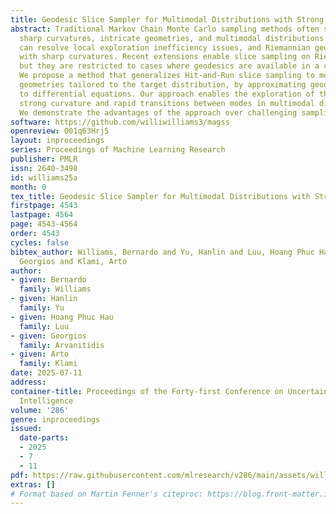 ```yaml
---
title: Geodesic Slice Sampler for Multimodal Distributions with Strong Curvature
abstract: Traditional Markov Chain Monte Carlo sampling methods often struggle with
  sharp curvatures, intricate geometries, and multimodal distributions. Slice sampling
  can resolve local exploration inefficiency issues, and Riemannian geometries help
  with sharp curvatures. Recent extensions enable slice sampling on Riemannian manifolds,
  but they are restricted to cases where geodesics are available in a closed form.
  We propose a method that generalizes Hit-and-Run slice sampling to more general
  geometries tailored to the target distribution, by approximating geodesics as solutions
  to differential equations. Our approach enables the exploration of the regions with
  strong curvature and rapid transitions between modes in multimodal distributions.
  We demonstrate the advantages of the approach over challenging sampling problems.
software: https://github.com/williwilliams3/magss
openreview: O01q63Hrj5
layout: inproceedings
series: Proceedings of Machine Learning Research
publisher: PMLR
issn: 2640-3498
id: williams25a
month: 0
tex_title: Geodesic Slice Sampler for Multimodal Distributions with Strong Curvature
firstpage: 4543
lastpage: 4564
page: 4543-4564
order: 4543
cycles: false
bibtex_author: Williams, Bernardo and Yu, Hanlin and Luu, Hoang Phuc Hau and Arvanitidis,
  Georgios and Klami, Arto
author:
- given: Bernardo
  family: Williams
- given: Hanlin
  family: Yu
- given: Hoang Phuc Hau
  family: Luu
- given: Georgios
  family: Arvanitidis
- given: Arto
  family: Klami
date: 2025-07-11
address:
container-title: Proceedings of the Forty-first Conference on Uncertainty in Artificial
  Intelligence
volume: '286'
genre: inproceedings
issued:
  date-parts:
  - 2025
  - 7
  - 11
pdf: https://raw.githubusercontent.com/mlresearch/v286/main/assets/williams25a/williams25a.pdf
extras: []
# Format based on Martin Fenner's citeproc: https://blog.front-matter.io/posts/citeproc-yaml-for-bibliographies/
---
```

